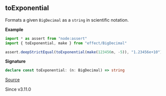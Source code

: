 ## toExponential

Formats a given `BigDecimal` as a `string` in scientific notation.

**Example**

```ts
import * as assert from "node:assert"
import { toExponential, make } from "effect/BigDecimal"

assert.deepStrictEqual(toExponential(make(123456n, -5)), "1.23456e+10")
```

**Signature**

```ts
declare const toExponential: (n: BigDecimal) => string
```

[Source](https://github.com/Effect-TS/effect/tree/main/packages/effect/src/BigDecimal.ts#L1019)

Since v3.11.0